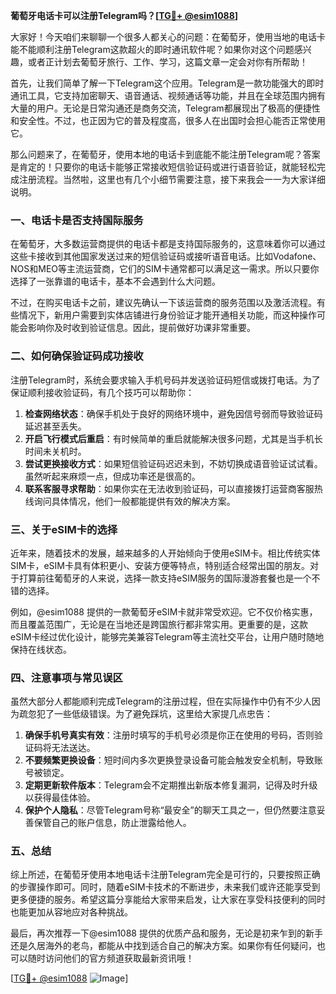 **葡萄牙电话卡可以注册Telegram吗？[[TG💪+ @esim1088](https://t.me/s/esim1088)]**

大家好！今天咱们来聊聊一个很多人都关心的问题：在葡萄牙，使用当地的电话卡能不能顺利注册Telegram这款超火的即时通讯软件呢？如果你对这个问题感兴趣，或者正计划去葡萄牙旅行、工作、学习，这篇文章一定会对你有所帮助！

首先，让我们简单了解一下Telegram这个应用。Telegram是一款功能强大的即时通讯工具，它支持加密聊天、语音通话、视频通话等功能，并且在全球范围内拥有大量的用户。无论是日常沟通还是商务交流，Telegram都展现出了极高的便捷性和安全性。不过，也正因为它的普及程度高，很多人在出国时会担心能否正常使用它。

那么问题来了，在葡萄牙，使用本地的电话卡到底能不能注册Telegram呢？答案是肯定的！只要你的电话卡能够正常接收短信验证码或进行语音验证，就能轻松完成注册流程。当然啦，这里也有几个小细节需要注意，接下来我会一一为大家详细说明。

### **一、电话卡是否支持国际服务**
在葡萄牙，大多数运营商提供的电话卡都是支持国际服务的，这意味着你可以通过这些卡接收到其他国家发送过来的短信验证码或接听语音电话。比如Vodafone、NOS和MEO等主流运营商，它们的SIM卡通常都可以满足这一需求。所以只要你选择了一张靠谱的电话卡，基本不会遇到什么大问题。

不过，在购买电话卡之前，建议先确认一下该运营商的服务范围以及激活流程。有些情况下，新用户需要到实体店铺进行身份验证才能开通相关功能，而这种操作可能会影响你及时收到验证信息。因此，提前做好功课非常重要。

### **二、如何确保验证码成功接收**
注册Telegram时，系统会要求输入手机号码并发送验证码短信或拨打电话。为了保证顺利接收验证码，有几个技巧可以帮助你：

1. **检查网络状态**：确保手机处于良好的网络环境中，避免因信号弱而导致验证码延迟甚至丢失。
2. **开启飞行模式后重启**：有时候简单的重启就能解决很多问题，尤其是当手机长时间未关机时。
3. **尝试更换接收方式**：如果短信验证码迟迟未到，不妨切换成语音验证试试看。虽然听起来麻烦一点，但成功率还是很高的。
4. **联系客服寻求帮助**：如果你实在无法收到验证码，可以直接拨打运营商客服热线询问具体情况，他们一般都能提供有效的解决方案。

### **三、关于eSIM卡的选择**
近年来，随着技术的发展，越来越多的人开始倾向于使用eSIM卡。相比传统实体SIM卡，eSIM卡具有体积更小、安装方便等特点，特别适合经常出国的朋友。对于打算前往葡萄牙的人来说，选择一款支持eSIM服务的国际漫游套餐也是一个不错的选择。

例如，@esim1088 提供的一款葡萄牙eSIM卡就非常受欢迎。它不仅价格实惠，而且覆盖范围广，无论是在当地还是跨国旅行都非常实用。更重要的是，这款eSIM卡经过优化设计，能够完美兼容Telegram等主流社交平台，让用户随时随地保持在线状态。

### **四、注意事项与常见误区**
虽然大部分人都能顺利完成Telegram的注册过程，但在实际操作中仍有不少人因为疏忽犯了一些低级错误。为了避免踩坑，这里给大家提几点忠告：

1. **确保手机号真实有效**：注册时填写的手机号必须是你正在使用的号码，否则验证码将无法送达。
2. **不要频繁更换设备**：短时间内多次更换登录设备可能会触发安全机制，导致账号被锁定。
3. **定期更新软件版本**：Telegram会不定期推出新版本修复漏洞，记得及时升级以获得最佳体验。
4. **保护个人隐私**：尽管Telegram号称“最安全”的聊天工具之一，但仍然要注意妥善保管自己的账户信息，防止泄露给他人。

### **五、总结**
综上所述，在葡萄牙使用本地电话卡注册Telegram完全是可行的，只要按照正确的步骤操作即可。同时，随着eSIM卡技术的不断进步，未来我们或许还能享受到更多便捷的服务。希望这篇分享能给大家带来启发，让大家在享受科技便利的同时也能更加从容地应对各种挑战。

最后，再次推荐一下@esim1088 提供的优质产品和服务，无论是初来乍到的新手还是久居海外的老鸟，都能从中找到适合自己的解决方案。如果你有任何疑问，也可以随时访问他们的官方频道获取最新资讯哦！

[[TG💪+ @esim1088](https://t.me/s/esim1088) ![Image](https://i.postimg.cc/4NQfJmqS/Snipaste-2025-05-13-00-14-12.png)]